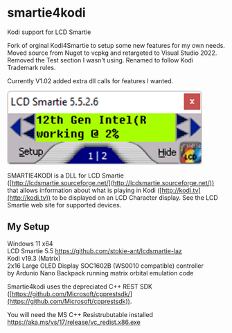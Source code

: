 # smartie4kodi
Kodi support for LCD Smartie

Fork of orginal Kodi4Smartie to setup some new features for my own needs.
Moved source from Nuget to vcpkg and retargeted to Visual Studio 2022.
Removed the Test section I wasn't using. 
Renamed to follow Kodi Trademark rules.

Currently V1.02 added extra dll calls for features I wanted.

![](/docs/smartie4kodi1.png)

SMARTIE4KODI is a DLL for LCD Smartie ([http://lcdsmartie.sourceforge.net/](http://lcdsmartie.sourceforge.net/)) that allows information about what is playing in Kodi ([http://kodi.tv](http://kodi.tv)) to be displayed on an LCD Character display. See the LCD Smartie web site for supported devices.


## My Setup
Windows 11 x64<br>
LCD Smartie 5.5 https://github.com/stokie-ant/lcdsmartie-laz<br>
Kodi v19.3 (Matrix)<br>
2x16 Large OLED Display SOC1602B (WS0010 compatible) controller<br>
by Ardunio Nano Backpack running matrix orbital emulation code<br>

Smartie4kodi uses the depreciated C++ REST SDK ([https://github.com/Microsoft/cpprestsdk/](https://github.com/Microsoft/cpprestsdk)).

You will need the MS C++ Resistrubutable installed https://aka.ms/vs/17/release/vc_redist.x86.exe

